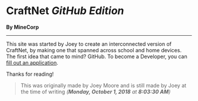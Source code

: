 # CraftNet *GitHub Edition*
**By MineCorp**
* * *
This site was started by Joey to create an interconnected version of CraftNet, by making one that spanned across school and home devices. The first idea that came to mind? GitHub.
To become a Developer, you can [fill out an application](https://goo.gl/forms/9dm6uJAlKB6N86gh2).

Thanks for reading! 


>This was originally made by Joey Moore and is still made by Joey at the time of writing *(**Monday, October 1, 2018** at **8:03:30 AM**)* 
